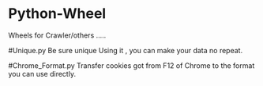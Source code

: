 # Python-Wheel
Wheels for Crawler/others .....

#Unique.py
Be sure unique
Using it , you can make your data no repeat.

#Chrome_Format.py
Transfer cookies got from F12 of Chrome to the format you can use directly.
